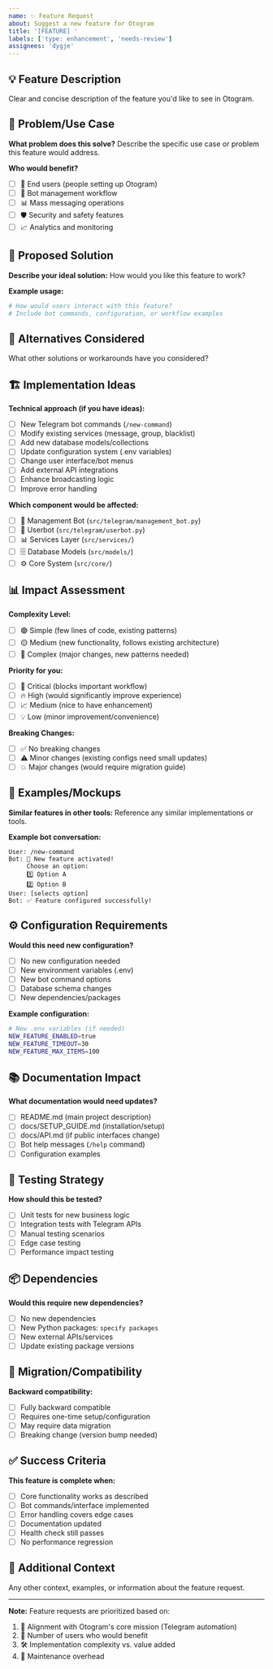 ```yaml
---
name: ✨ Feature Request
about: Suggest a new feature for Otogram
title: '[FEATURE] '
labels: ['type: enhancement', 'needs-review']
assignees: 'dygje'
---
```


## 💡 Feature Description

Clear and concise description of the feature you'd like to see in Otogram.

## 🎯 Problem/Use Case

**What problem does this solve?**
Describe the specific use case or problem this feature would address.

**Who would benefit?**
- [ ] 👤 End users (people setting up Otogram)
- [ ] 🤖 Bot management workflow
- [ ] 📊 Mass messaging operations
- [ ] 🛡️ Security and safety features
- [ ] 📈 Analytics and monitoring

## 💭 Proposed Solution

**Describe your ideal solution:**
How would you like this feature to work?

**Example usage:**
```bash
# How would users interact with this feature?
# Include bot commands, configuration, or workflow examples
```

## 🔄 Alternatives Considered

What other solutions or workarounds have you considered?

## 🏗️ Implementation Ideas

**Technical approach (if you have ideas):**
- [ ] New Telegram bot commands (`/new-command`)
- [ ] Modify existing services (message, group, blacklist)
- [ ] Add new database models/collections
- [ ] Update configuration system (.env variables)
- [ ] Change user interface/bot menus
- [ ] Add external API integrations
- [ ] Enhance broadcasting logic
- [ ] Improve error handling

**Which component would be affected:**
- [ ] 🤖 Management Bot (`src/telegram/management_bot.py`)
- [ ] 👤 Userbot (`src/telegram/userbot.py`)
- [ ] 📊 Services Layer (`src/services/`)
- [ ] 🗄️ Database Models (`src/models/`)
- [ ] ⚙️ Core System (`src/core/`)

## 📊 Impact Assessment

**Complexity Level:**
- [ ] 🟢 Simple (few lines of code, existing patterns)
- [ ] 🟡 Medium (new functionality, follows existing architecture)
- [ ] 🔴 Complex (major changes, new patterns needed)

**Priority for you:**
- [ ] 🚨 Critical (blocks important workflow)
- [ ] 🔥 High (would significantly improve experience)
- [ ] 📈 Medium (nice to have enhancement)
- [ ] 💡 Low (minor improvement/convenience)

**Breaking Changes:**
- [ ] ✅ No breaking changes
- [ ] ⚠️ Minor changes (existing configs need small updates)
- [ ] 💥 Major changes (would require migration guide)

## 🎨 Examples/Mockups

**Similar features in other tools:**
Reference any similar implementations or tools.

**Example bot conversation:**
```
User: /new-command
Bot: 🎯 New feature activated!
     Choose an option:
     1️⃣ Option A
     2️⃣ Option B
User: [selects option]
Bot: ✅ Feature configured successfully!
```

## ⚙️ Configuration Requirements

**Would this need new configuration?**
- [ ] No new configuration needed
- [ ] New environment variables (.env)
- [ ] New bot command options
- [ ] Database schema changes
- [ ] New dependencies/packages

**Example configuration:**
```bash
# New .env variables (if needed)
NEW_FEATURE_ENABLED=true
NEW_FEATURE_TIMEOUT=30
NEW_FEATURE_MAX_ITEMS=100
```

## 📚 Documentation Impact

**What documentation would need updates?**
- [ ] README.md (main project description)
- [ ] docs/SETUP_GUIDE.md (installation/setup)
- [ ] docs/API.md (if public interfaces change)
- [ ] Bot help messages (`/help` command)
- [ ] Configuration examples

## 🧪 Testing Strategy

**How should this be tested?**
- [ ] Unit tests for new business logic
- [ ] Integration tests with Telegram APIs
- [ ] Manual testing scenarios
- [ ] Edge case testing
- [ ] Performance impact testing

## 📦 Dependencies

**Would this require new dependencies?**
- [ ] No new dependencies
- [ ] New Python packages: `specify packages`
- [ ] New external APIs/services
- [ ] Update existing package versions

## 🔄 Migration/Compatibility

**Backward compatibility:**
- [ ] Fully backward compatible
- [ ] Requires one-time setup/configuration
- [ ] May require data migration
- [ ] Breaking change (version bump needed)

## ✅ Success Criteria

**This feature is complete when:**
- [ ] Core functionality works as described
- [ ] Bot commands/interface implemented
- [ ] Error handling covers edge cases
- [ ] Documentation updated
- [ ] Health check still passes
- [ ] No performance regression

## 💬 Additional Context

Any other context, examples, or information about the feature request.

---

**Note:** Feature requests are prioritized based on:
1. 🎯 Alignment with Otogram's core mission (Telegram automation)
2. 👥 Number of users who would benefit
3. 🛠️ Implementation complexity vs. value added
4. 🔧 Maintenance overhead